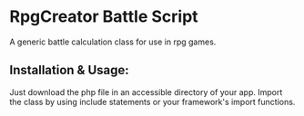 RpgCreator Battle Script
====

A generic battle calculation class for use in rpg games.

Installation & Usage:
----
Just download the php file in an accessible directory of your app.
Import the class by using include statements or your framework's import functions.

